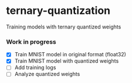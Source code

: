 # ternary-quantization
Training models with ternary quantized weights 

### Work in progress
- [x] Train MNIST model in original format (float32)
- [x] Train MNIST model with quantized weights
- [ ] Add training logs
- [ ] Analyze quantized weights
